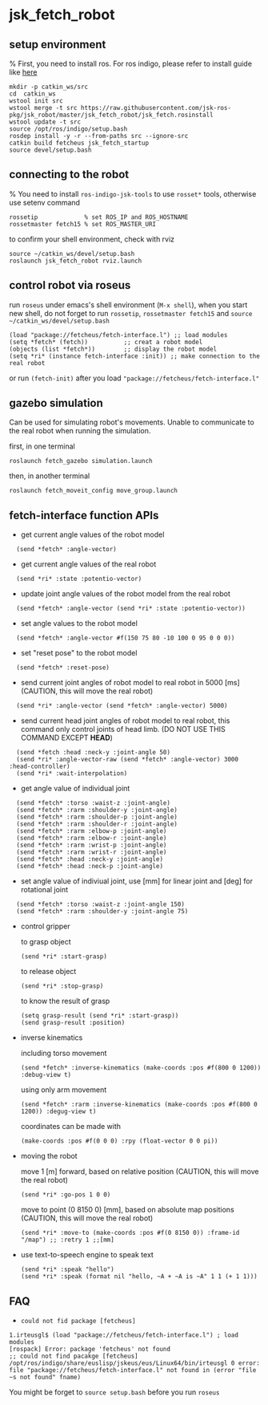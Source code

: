 jsk_fetch_robot
================

setup environment
-----------------
% First, you need to install ros. For ros indigo, please refer to install guide like [here](http://wiki.ros.org/indigo/Installation/Ubuntu)

```
mkdir -p catkin_ws/src
cd  catkin_ws
wstool init src
wstool merge -t src https://raw.githubusercontent.com/jsk-ros-pkg/jsk_robot/master/jsk_fetch_robot/jsk_fetch.rosinstall
wstool update -t src
source /opt/ros/indigo/setup.bash
rosdep install -y -r --from-paths src --ignore-src
catkin build fetcheus jsk_fetch_startup
source devel/setup.bash
```

connecting to the robot
-----------------------

% You need to install `ros-indigo-jsk-tools` to use `rosset*` tools, otherwise use setenv command

```
rossetip             % set ROS_IP and ROS_HOSTNAME
rossetmaster fetch15 % set ROS_MASTER_URI
```

to confirm your shell environment, check with rviz
```
source ~/catkin_ws/devel/setup.bash
roslaunch jsk_fetch_robot rviz.launch
```

control robot via roseus
------------------------

run `roseus` under emacs's shell environment (`M-x shell`), when you start new shell, do not forget to run `rossetip`, `rossetmaster fetch15` and `source ~/catkin_ws/devel/setup.bash`

```
(load "package://fetcheus/fetch-interface.l") ;; load modules
(setq *fetch* (fetch))          ;; creat a robot model
(objects (list *fetch*))        ;; display the robot model
(setq *ri* (instance fetch-interface :init)) ;; make connection to the real robot
```

or run `(fetch-init)` after you load `"package://fetcheus/fetch-interface.l"`

gazebo simulation
------------------------

Can be used for simulating robot's movements. Unable to communicate to the real robot when running the simulation.

first, in one terminal
```
roslaunch fetch_gazebo simulation.launch
```
then, in another terminal
```
roslaunch fetch_moveit_config move_group.launch
```

fetch-interface function APIs
-----------------------------

- get current angle values of the robot model

```
  (send *fetch* :angle-vector)
```

- get current angle values of the real robot

```
  (send *ri* :state :potentio-vector)
```

- update joint angle values of the robot model from the real robot

```
  (send *fetch* :angle-vector (send *ri* :state :potentio-vector))
```

- set angle values to the robot model

```
  (send *fetch* :angle-vector #f(150 75 80 -10 100 0 95 0 0 0))
```

- set "reset pose" to the robot model

```
  (send *fetch* :reset-pose)
```

- send current joint angles of robot model to real robot in 5000 \[ms\] (CAUTION, this will move the real robot)

```
  (send *ri* :angle-vector (send *fetch* :angle-vector) 5000)
```

- send current head joint angles of robot model to real robot, this command only control joints of head limb. (DO NOT USE THIS COMMAND EXCEPT **HEAD**)

```
  (send *fetch :head :neck-y :joint-angle 50)
  (send *ri* :angle-vector-raw (send *fetch* :angle-vector) 3000 :head-controller)
  (send *ri* :wait-interpolation)
```

- get angle value of individual joint
```
  (send *fetch* :torso :waist-z :joint-angle)
  (send *fetch* :rarm :shoulder-y :joint-angle)
  (send *fetch* :rarm :shoulder-p :joint-angle)
  (send *fetch* :rarm :shoulder-r :joint-angle)
  (send *fetch* :rarm :elbow-p :joint-angle)
  (send *fetch* :rarm :elbow-r :joint-angle)
  (send *fetch* :rarm :wrist-p :joint-angle)
  (send *fetch* :rarm :wrist-r :joint-angle)
  (send *fetch* :head :neck-y :joint-angle)
  (send *fetch* :head :neck-p :joint-angle)
```

- set angle value of indiviual joint, use \[mm\] for linear joint and \[deg\] for rotational joint

```
  (send *fetch* :torso :waist-z :joint-angle 150)
  (send *fetch* :rarm :shoulder-y :joint-angle 75)
```

- control gripper

  to grasp object
  ```
  (send *ri* :start-grasp)
  ```

  to release object
  ```
  (send *ri* :stop-grasp)
  ```

  to know the result of grasp
  ```
  (setq grasp-result (send *ri* :start-grasp))
  (send grasp-result :position)
  ```

- inverse kinematics

  including torso movement
  ```
  (send *fetch* :inverse-kinematics (make-coords :pos #f(800 0 1200)) :debug-view t)
  ```

  using only arm movement
  ```
  (send *fetch* :rarm :inverse-kinematics (make-coords :pos #f(800 0 1200)) :degug-view t)
  ```

  coordinates can be made with
  ```
  (make-coords :pos #f(0 0 0) :rpy (float-vector 0 0 pi))
  ```

- moving the robot

  move 1 [m] forward, based on relative position (CAUTION, this will move the real robot)
  ```
  (send *ri* :go-pos 1 0 0)
  ```

  move to point (0 8150 0) [mm], based on absolute map positions (CAUTION, this will move the real robot)
  ```
  (send *ri* :move-to (make-coords :pos #f(0 8150 0)) :frame-id "/map") ;; :retry 1 ;;[mm]
  ```

- use text-to-speech engine to speak text

  ```
  (send *ri* :speak "hello")
  (send *ri* :speak (format nil "hello, ~A + ~A is ~A" 1 1 (+ 1 1)))
  ```

FAQ
---

- `could not fid package [fetcheus]`

```
1.irteusgl$ (load "package://fetcheus/fetch-interface.l") ; load modules
[rospack] Error: package 'fetcheus' not found
;; could not find pacakge [fetcheus]
/opt/ros/indigo/share/euslisp/jskeus/eus/Linux64/bin/irteusgl 0 error:  file "package://fetcheus/fetch-interface.l" not found in (error "file ~s not found" fname)
```

  You might be forget to `source setup.bash` before you run `roseus`
